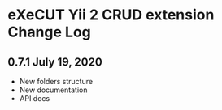 eXeCUT Yii 2 CRUD extension Change Log
==============================================

0.7.1 July 19, 2020
---------------------
- New folders structure
- New documentation
- API docs